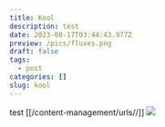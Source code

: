 ```yaml
---
title: Kool
description: test
date: 2023-08-17T03:44:43.977Z
preview: /pics/fluxes.png
draft: false
tags:
  - post
categories: []
slug: kool
---
```

test 
[[/content-management/urls//]]
![](/pics/fluxes.png)